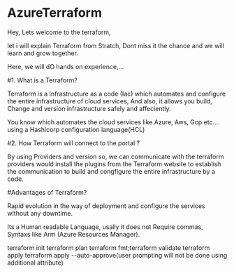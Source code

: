 # AzureTerraform

Hey, Lets welcome to the terraform,

let i will explain Terraform from Stratch, Dont miss it the chance and we will learn and grow together.


Here, we will dO hands on experience,...

#1. What is a Terraform?

Terraform is a Infrastructure as a code (Iac) which automates and configure the entire infrastructure of cloud services, And also, it allows you build, 
Change and version infrastructure safely and affeciently.

You know which automates the cloud services like Azure, Aws, Gcp etc.... using a Hashicorp configuration language(HCL)

#2. How Terraform will connect to the portal ?

By using Providers and version so, we can communicate with the terraform providers would install the plugins from the Terraform website to establish the communication
to build and congfigure the entire infrastructure by a code.

#Advantages of Terraform?

Rapid evolution in the way of deployment and configure the services without any downtime.

Its a Human readable Language, usally it does not Require commas, Syntaxs like Arm (Azure Resources Manager).

terraform init
terraform plan
terraform fmt;terraform validate
terraform apply
terraform apply --auto-approve(user prompting will not be done using additional attribute)










